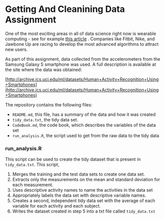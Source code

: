 # Getting And Cleanining Data Assignment

One of the most exciting areas in all of data science right now is wearable 
computing - see for example [this article](http://www.insideactivitytracking.com/data-science-activity-tracking-and-the-battle-for-the-worlds-top-sports-brand/) . Companies like Fitbit, Nike, and 
Jawbone Up are racing to develop the most advanced algorithms to attract new 
users. 

As part of this assignment, data collected from the 
accelerometers from the Samsung Galaxy S smartphone was used. A full description is 
available at the site where the data was obtained:

[http://archive.ics.uci.edu/ml/datasets/Human+Activity+Recognition+Using+Smartphones](http://archive.ics.uci.edu/ml/datasets/Human+Activity+Recognition+Using+Smartphones)

The repository contains the following files:

- `README.md`, this file, has a summary of the data and how it was created
- `tidy_data.txt`, the tidy data set.
- `CodeBook.md`, the code book, which describes the variables of the data set 
- `run_analysis.R`, the script used to get from the raw data to the tidy data

### run_analysis.R
This script can be used to create the tidy dataset that is present in `tidy_data.txt`.
This script,

1. Merges the training and the test data sets to create one data set.
2. Extracts only the measurements on the mean and standard deviation for each measurement.
3. Uses descriptive activity names to name the activities in the data set
4. Appropriately labels the data set with descriptive variable names.
5. Creates a second, independent tidy data set with the average of each variable for each activity and each subject.
6. Writes the dataset created in step 5 into a txt file called `tidy_data.txt`



